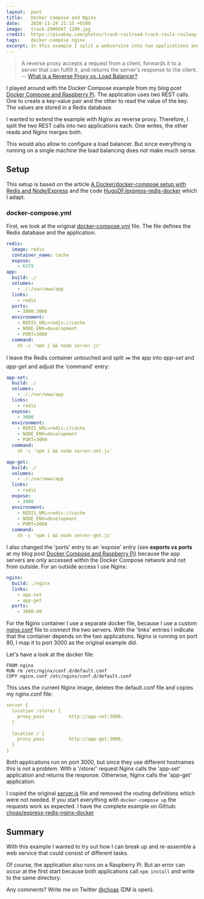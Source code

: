 ```yaml
---
layout:  post
title:   Docker Compose and Nginx
date:    2020-11-24 21:15 +0100
image:   track-2906667_1280.jpg
credit:  https://pixabay.com/photos/track-railroad-track-rails-railway-2906667/
tags:    docker-compose nginx
excerpt: In this example I split a webservice into two applications and merge them together with Nginx. I also use docker-compose.
---
```


> A reverse proxy accepts a request from a client, forwards it to a server that can fulfill it, and returns the server’s response to the client. -- [What is a Reverse Proxy vs. Load Balancer?](https://www.nginx.com/resources/glossary/reverse-proxy-vs-load-balancer/)

I played around with the Docker Compose example from my blog post [Docker Compose and Raspberry Pi](2020/11/16/docker-compose-and-raspberry-pi/). The application uses two REST calls. One to create a key-value pair and the other to read the value of the key. The values are stored in a Redis database.

I wanted to extend the example with Nginx as reverse proxy. Therefore, I split the two REST calls into two applications each. One writes, the other reads and Nginx merges both.

This would also allow to configure a load balancer. But since everything is running on a single machine the load balancing does not make much sense.

## Setup

This setup is based on the article [A Docker/docker-compose setup with Redis and Node/Express](https://codewithhugo.com/setting-up-express-and-redis-with-docker-compose/) and the code [HugoDF/express-redis-docker](https://github.com/HugoDF/express-redis-docker) which I adapt.

### docker-compose.yml

First, we look at the original [docker-compose.yml](https://github.com/HugoDF/express-redis-docker/blob/master/docker-compose.yml) file. The file defines the Redis database and the application:

```YAML
redis:
  image: redis
  container_name: cache
  expose:
    - 6379
app:
  build: ./
  volumes:
    - ./:/var/www/app
  links:
    - redis
  ports:
    - 3000:3000
  environment:
    - REDIS_URL=redis://cache
    - NODE_ENV=development
    - PORT=3000
  command:
    sh -c 'npm i && node server.js'
```

I leave the Redis container untouched and split ✂️ the app into _app-set_ and _app-get_ and adjust the 'command' entry:

```YAML
app-set:
  build: ./
  volumes:
    - ./:/var/www/app
  links:
    - redis
  expose:
    - 3000
  environment:
    - REDIS_URL=redis://cache
    - NODE_ENV=development
    - PORT=3000
  command:
    sh -c 'npm i && node server-set.js'

app-get:
  build: ./
  volumes:
    - ./:/var/www/app
  links:
    - redis
  expose:
    - 3000
  environment:
    - REDIS_URL=redis://cache
    - NODE_ENV=development
    - PORT=3000
  command:
    sh -c 'npm i && node server-get.js'
```

I also changed the 'ports' entry to an 'expose' entry (see __exports vs ports__ at my blog post [Docker Compose and Raspberry Pi](http://localhost:4000/2020/11/16/docker-compose-and-raspberry-pi/#expose-vs-ports)) because the app servers are only accessed within the Docker Compose network and not from outside. For an outside access I use Nginx:

```YAML
nginx:
  build: ./nginx
  links:
    - app-set
    - app-get
  ports:
    - 3000:80
```

For the Nginx container I use a separate docker file, because I use a custom [nginx.conf](https://github.com/choas/express-redis-nginx-docker/blob/main/nginx/nginx.conf) file to _connect_ the two servers. With the 'links' entries I indicate that the container depends on the two applications. Nginx is running on port 80, I map it to port 3000 as the original example did.

Let's have a look at the docker file:

```Docker
FROM nginx
RUN rm /etc/nginx/conf.d/default.conf
COPY nginx.conf /etc/nginx/conf.d/default.conf
```

This uses the current Nginx image, deletes the default.conf file and copies my nginx.conf file:

```YAML
server {
  location /store/ {
    proxy_pass         http://app-set:3000;
  }  
  
  location / {
    proxy_pass         http://app-get:3000;
  }
}
```

Both applications run on port 3000, but since they use different hostnames this is not a problem. With a '/store/' request Nginx calls the 'app-set' application and returns the response. Otherwise, Nginx calls the 'app-get' application.

I copied the original [server.js](https://github.com/HugoDF/express-redis-docker/blob/master/server.js) file and removed the routing definitions which were not needed. If you start everything with `docker-compose up` the requests work as expected. I have the complete example on Github: [choas/express-redis-nginx-docker](https://github.com/choas/express-redis-nginx-docker)

## Summary

With this example I wanted to try out how I can break up and re-assemble a web service that could consist of different tasks.

Of course, the application also runs on a Raspberry Pi. But an error can occur at the first start because both applications call `npm install` and write to the same directory.

Any comments? Write me on Twitter [@choas](https://twitter.com/choas) (DM is open).
